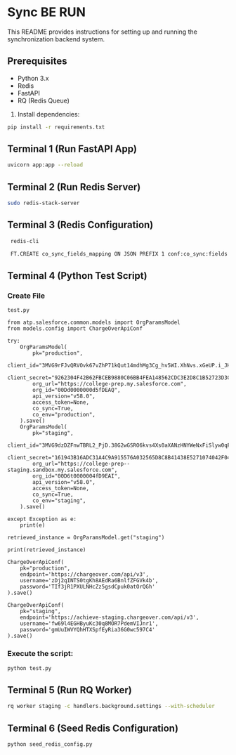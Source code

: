 # Sync BE RUN

This README provides instructions for setting up and running the synchronization backend system.

## Prerequisites

- Python 3.x
- Redis
- FastAPI
- RQ (Redis Queue)

1. Install dependencies:

```bash
pip install -r requirements.txt
```

## Terminal 1 (Run FastAPI App)

```bash
uvicorn app:app --reload
```

## Terminal 2 (Run Redis Server)

```bash
sudo redis-stack-server
```

## Terminal 3 (Redis Configuration)

```bash
 redis-cli
 ```

```bash
 FT.CREATE co_sync_fields_mapping ON JSON PREFIX 1 conf:co_sync:fields:mapping: SCHEMA $.chargeover_field as chargeover_field TEXT SORTABLE $.object as object TEXT $.production as production TAG $.staging as staging TAG
 ```

## Terminal 4 (Python Test Script)
### Create File

``` 
test.py
```

```
from atp.salesforce.common.models import OrgParamsModel
from models.config import ChargeOverApiConf

try:
    OrgParamsModel(
        pk="production",
        client_id="3MVG9rFJvQRVOvk67vZhP71kQut14mdhMg3Cg_hv5WI.XhNvs.xGeUP.i_JHeEfZA2Fy198qq1MpxKka8u_H3",
        client_secret="9262304F42B62FBCEB9880C06BB4FEA148562CDC3E2D8C1B52723D3C63A5D2DC",
        org_url="https://college-prep.my.salesforce.com",
        org_id="00Dd0000000d5fDEAQ",
        api_version="v58.0",
        access_token=None,
        co_sync=True,
        co_env="production",
    ).save()
    OrgParamsModel(
        pk="staging",
        client_id="3MVG9dzDZFnwTBRL2_PjD.38G2wGSRO6kvs4Xs0aXANzHNYWeNxFiSlyw0qFb5OhygaH8tMzNazYGY7RddX0D",
        client_secret="161943B16ADC31A4C9A915576A032565D8C8B41438E5271074042F049DA267C8",
        org_url="https://college-prep--staging.sandbox.my.salesforce.com",
        org_id="00D6t0000004fD9EAI",
        api_version="v58.0",
        access_token=None,
        co_sync=True,
        co_env="staging",
    ).save()
    
except Exception as e:
    print(e)
    
retrieved_instance = OrgParamsModel.get("staging")

print(retrieved_instance)

ChargeOverApiConf(
    pk="production",
    endpoint='https://chargeover.com/api/v3',
    username='zDj2qINTS0tgKh8AEdRa6BnlfZFGVk4b',
    password='TIf3jR1PXULNHcZz5gsdCpuk0atOrQGh'
).save()

ChargeOverApiConf(
    pk="staging",
    endpoint='https://achieve-staging.chargeover.com/api/v3',
    username='fw69l4EGHByuKc30q8MOR7PdemVIJnr1',
    password='gmUuIWVYQhHTXSpfEyRia36G0wc597C4'
).save()

```
### Execute the script:

```bash
python test.py
```

## Terminal 5 (Run RQ Worker)

```bash
rq worker staging -c handlers.background.settings --with-scheduler
```

## Terminal 6 (Seed Redis Configuration)

```bash
python seed_redis_config.py
```

